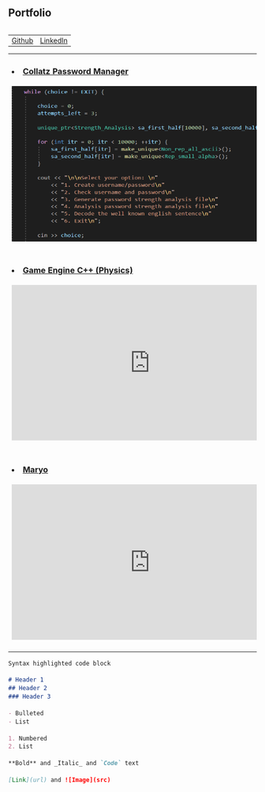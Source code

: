 ## Portfolio
<div><table align="right">
  <tr>
    <td><a href="https://github.com/Faizanshah007">Github</a></td>
    <td><a href="https://www.linkedin.com/in/faizanshah-ansari-gamedev/">LinkedIn</a></td>
  </tr>
</table>
  </div>
  <div>
<table>
  <tr>
    <td><h3>
      <li><a href="https://github.com/Faizanshah007/Advanced-Programming-for-Games">Collatz Password Manager</a></li>
      <br><img src="Code_Snippet.PNG" width="560" height="315">
      </h3></td>
    <td><h3>
      <li><a href="https://github.com/Faizanshah007/Advanced-Graphics-for-Games">Tropical Island</a></li>
      <br><iframe width="560" height="315" src="https://www.youtube.com/embed/HFE6a5WwDNY" title="YouTube video player" frameborder="0" allow="accelerometer; autoplay; clipboard-write; encrypted-media; gyroscope; picture-in-picture" allowfullscreen></iframe>
      </h3></td>
  </tr>
  <tr>
    <td><h3>
      <li><a href="https://github.com/Faizanshah007/Advanced-Game-Technologies">Game Engine C++ (Physics)</a></li>
      <br><iframe width="560" height="315" src="https://www.youtube.com/embed/gsKQjHwSaQw" title="YouTube video player" frameborder="0" allow="accelerometer; autoplay; clipboard-write; encrypted-media; gyroscope; picture-in-picture" allowfullscreen></iframe>
      </h3></td>
    <td><h3>
      <li><a href="https://github.com/Faizanshah007/Fight_My_Demon">Fight_My_Demon</a></li>
      <br><iframe width="560" height="315" src="https://www.youtube.com/embed/nv7ANnlrZOc" title="YouTube video player" frameborder="0" allow="accelerometer; autoplay; clipboard-write; encrypted-media; gyroscope; picture-in-picture" allowfullscreen></iframe>
      </h3></td>
  </tr>
  <tr>
    <td><h3>
      <li><a href="https://github.com/Faizanshah007/Maryo">Maryo</a></li>
      <br><iframe width="560" height="315" src="https://www.youtube.com/embed/nC0HyieDHOg" title="YouTube video player" frameborder="0" allow="accelerometer; autoplay; clipboard-write; encrypted-media; gyroscope; picture-in-picture" allowfullscreen></iframe>
      </h3></td>
    <td><h3>
      <li><a href="https://github.com/Faizanshah007/MindCanvas">MindCanvas</a></li>
      <br><iframe width="560" height="315" src="https://www.youtube.com/embed/gS2ErQcpkzA" title="YouTube video player" frameborder="0" allow="accelerometer; autoplay; clipboard-write; encrypted-media; gyroscope; picture-in-picture" allowfullscreen></iframe>
      </h3></td>
  </tr>
</table>
  </div>

```markdown
Syntax highlighted code block

# Header 1
## Header 2
### Header 3

- Bulleted
- List

1. Numbered
2. List

**Bold** and _Italic_ and `Code` text

[Link](url) and ![Image](src)
```
